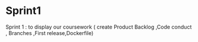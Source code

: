 # Sprint1
Sprint 1 : to display our coursework ( create Product Backlog ,Code conduct , Branches ,First release,Dockerfile)
